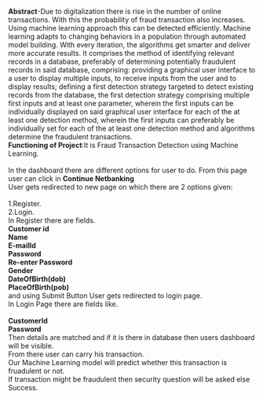 **Abstract**-Due to digitalization there is rise in the number of online transactions. With this the probability of fraud transaction also increases. Using machine learning approach this can be detected efficiently. Machine learning adapts to changing behaviors in a population through automated model building. With every iteration, the algorithms get smarter and deliver more accurate results. It comprises the method of identifying relevant records in a database, preferably of determining potentially fraudulent records in said database, comprising: providing a graphical user interface to a user to display multiple inputs, to receive inputs from the user and to display results; defining a first detection strategy targeted to detect existing records from the database, the first detection strategy comprising multiple first inputs and at least one parameter, wherein the first inputs can be individually displayed on said graphical user interface for each of the at least one detection method, wherein the first inputs can preferably be individually set for each of the at least one detection method and algorithms determine the fraudulent transactions. <br/>
**Functioning of Project**:It is Fraud Transaction Detection using Machine Learning.<br/><br/>
    In the dashboard there  are different options for user to do. From this page user can click in **Continue Netbanking**<br/>
    User gets redirected to new page on which there are 2 options given:<br/><br/>
      1.Register.<br/>
      2.Login.<br/>
      In Register there are  fields.<br/>
      **Customer id**<br/>
      **Name**<br/>
      **E-mailId**<br/>
      **Password**<br/>
      **Re-enter Password**<br/>
      **Gender**<br/>
      **DateOfBirth(dob)**<br/>
      **PlaceOfBirth(pob)**<br/>
      and using Submit Button User gets redirected to login page. <br/>
      In Login Page there are fields like.<br/><br/>
      **CustomerId**<br/>
      **Password**<br/>
      Then details are matched and if it is there in database then users dashboard will be visible.<br/>
      From there user can carry his transaction.<br/>
      Our Machine Learning model will predict whether this transaction is fruadulent or not.<br/>
      If transaction might be fraudulent then security question will be asked else Success.<br/>
       
      
         
    
